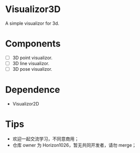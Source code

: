 # Visualizor3D
A simple visualizor for 3d.

# Components
- [ ] 3D point visualizor.
- [ ] 3D line visualizor.
- [ ] 3D pose visualizor.

# Dependence
- Visualizor2D

# Tips
- 欢迎一起交流学习，不同意商用；
- 仓库 owner 为 Horizon1026，暂无共同开发者，请勿 merge；
